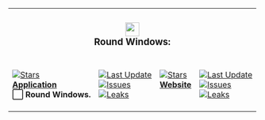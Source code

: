 <table><tr><td colspan=4><h3 align=center><picture><source media="(prefers-color-scheme: dark)" srcset=HTTPS://Raw.GitHubUserContent.Com/RoundWindows/Application/main/src-tauri/src/Image/32x32.png><source media="(prefers-color-scheme: light)" srcset=HTTPS://Raw.GitHubUserContent.Com/RoundWindows/Application/main/src-tauri/src/Image/32x32.png><img alt="" src=HTTPS://Raw.GitHubUserContent.Com/RoundWindows/Application/main/src-tauri/src/Image/32x32.png width=28></picture><br>Round Windows:<br></h3></td></tr><tr><td colspan=1 valign=top><br><a href=HTTPS://GitHub.Com/RoundWindows/Application target=_blank><picture><source media="(prefers-color-scheme: dark)" srcset="HTTPS://IMG.Shields.IO/github/stars/RoundWindows/Application?label=stars&logo=github&color=black&labelColor=black&logoColor=white&logoWidth=0&logoColor=black"><source media="(prefers-color-scheme: light)" srcset="HTTPS://IMG.Shields.IO/github/stars/RoundWindows/Application?label=stars&logo=github&color=white&labelColor=white&logoColor=black&logoWidth=0&logoColor=black"><img alt=Stars src="HTTPS://IMG.Shields.IO/github/stars/RoundWindows/Application?label=stars&logo=github&color=black&labelColor=black&logoColor=white&logoWidth=0&logoColor=black"></picture></a><br><a href=HTTPS://GitHub.Com/RoundWindows/Application target=_blank><b>Application</b></a><br><b>⬜ Round Windows.<br/></b><br></td><td colspan=1 valign=top><br><a href=HTTPS://GitHub.Com/RoundWindows/Application target=_blank><picture><source media="(prefers-color-scheme: dark)" srcset="HTTPS://IMG.Shields.IO/github/last-commit/RoundWindows/Application?label=Last%20Update&color=black&labelColor=black&logoColor=white&logoWidth=0"><source media="(prefers-color-scheme: light)" srcset="HTTPS://IMG.Shields.IO/github/last-commit/RoundWindows/Application?label=Last%20Update&color=white&labelColor=white&logoColor=black&logoWidth=0"><img alt="Last Update" src="HTTPS://IMG.Shields.IO/github/last-commit/RoundWindows/Application?label=Last%20Update&color=black&labelColor=black&logoColor=white&logoWidth=0" title="Last Update"></picture></a><br><a href=HTTPS://GitHub.Com/RoundWindows/Application target=_blank><picture><source media="(prefers-color-scheme: dark)" srcset="HTTPS://IMG.Shields.IO/github/issues/RoundWindows/Application?label=Issues&color=black&labelColor=black&logoColor=white&logoWidth=0"><source media="(prefers-color-scheme: light)" srcset="HTTPS://IMG.Shields.IO/github/issues/RoundWindows/Application?label=Issues&color=white&labelColor=white&logoColor=black&logoWidth=0"><img alt=Issues src="HTTPS://IMG.Shields.IO/github/issues/RoundWindows/Application?label=Issues&color=black&labelColor=black&logoColor=white&logoWidth=0" title=Issues></picture></a><br><a href=HTTPS://GitHub.Com/RoundWindows/Application target=_blank><picture><source media="(prefers-color-scheme: dark)" srcset="HTTPS://IMG.Shields.IO/github/downloads/RoundWindows/Application/total?label=Leaks&color=black&labelColor=black&logoColor=white&logoWidth=0"><source media="(prefers-color-scheme: light)" srcset="HTTPS://IMG.Shields.IO/github/downloads/RoundWindows/Application/total?label=Leaks&color=white&labelColor=white&logoColor=black&logoWidth=0"><img alt=Leaks src="HTTPS://IMG.Shields.IO/github/downloads/RoundWindows/Application/total?label=Leaks&color=black&labelColor=black&logoColor=white&logoWidth=0" title=Leaks></picture></a><br><br></td><td colspan=1 valign=top><br><a href=HTTPS://GitHub.Com/RoundWindows/Website target=_blank><picture><source media="(prefers-color-scheme: dark)" srcset="HTTPS://IMG.Shields.IO/github/stars/RoundWindows/Website?label=stars&logo=github&color=black&labelColor=black&logoColor=white&logoWidth=0&logoColor=black"><source media="(prefers-color-scheme: light)" srcset="HTTPS://IMG.Shields.IO/github/stars/RoundWindows/Website?label=stars&logo=github&color=white&labelColor=white&logoColor=black&logoWidth=0&logoColor=black"><img alt=Stars src="HTTPS://IMG.Shields.IO/github/stars/RoundWindows/Website?label=stars&logo=github&color=black&labelColor=black&logoColor=white&logoWidth=0&logoColor=black"></picture></a><br><a href=HTTPS://GitHub.Com/RoundWindows/Website target=_blank><b>Website</b></a><br><b></b><br></td><td colspan=1 valign=top><br><a href=HTTPS://GitHub.Com/RoundWindows/Website target=_blank><picture><source media="(prefers-color-scheme: dark)" srcset="HTTPS://IMG.Shields.IO/github/last-commit/RoundWindows/Website?label=Last%20Update&color=black&labelColor=black&logoColor=white&logoWidth=0"><source media="(prefers-color-scheme: light)" srcset="HTTPS://IMG.Shields.IO/github/last-commit/RoundWindows/Website?label=Last%20Update&color=white&labelColor=white&logoColor=black&logoWidth=0"><img alt="Last Update" src="HTTPS://IMG.Shields.IO/github/last-commit/RoundWindows/Website?label=Last%20Update&color=black&labelColor=black&logoColor=white&logoWidth=0" title="Last Update"></picture></a><br><a href=HTTPS://GitHub.Com/RoundWindows/Website target=_blank><picture><source media="(prefers-color-scheme: dark)" srcset="HTTPS://IMG.Shields.IO/github/issues/RoundWindows/Website?label=Issues&color=black&labelColor=black&logoColor=white&logoWidth=0"><source media="(prefers-color-scheme: light)" srcset="HTTPS://IMG.Shields.IO/github/issues/RoundWindows/Website?label=Issues&color=white&labelColor=white&logoColor=black&logoWidth=0"><img alt=Issues src="HTTPS://IMG.Shields.IO/github/issues/RoundWindows/Website?label=Issues&color=black&labelColor=black&logoColor=white&logoWidth=0" title=Issues></picture></a><br><a href=HTTPS://GitHub.Com/RoundWindows/Website target=_blank><picture><source media="(prefers-color-scheme: dark)" srcset="HTTPS://IMG.Shields.IO/github/downloads/RoundWindows/Website/total?label=Leaks&color=black&labelColor=black&logoColor=white&logoWidth=0"><source media="(prefers-color-scheme: light)" srcset="HTTPS://IMG.Shields.IO/github/downloads/RoundWindows/Website/total?label=Leaks&color=white&labelColor=white&logoColor=black&logoWidth=0"><img alt=Leaks src="HTTPS://IMG.Shields.IO/github/downloads/RoundWindows/Website/total?label=Leaks&color=black&labelColor=black&logoColor=white&logoWidth=0" title=Leaks></picture></a><br><br></td></tr></table>
